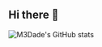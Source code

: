 ## Hi there 👋

<!--
**M3Dade/M3Dade** is a ✨ _special_ ✨ repository because its `README.md` (this file) appears on your GitHub profile.

Here are some ideas to get you started:

- 🔭 I’m currently working on ...
- 🌱 I’m currently learning ...
- 👯 I’m looking to collaborate on ...
- 🤔 I’m looking for help with ...
- 💬 Ask me about ...
- 📫 How to reach me: ...
- 😄 Pronouns: ...
- ⚡ Fun fact: ...

 [![M3Dade's GitHub stats](https://github-readme-stats.vercel.app/api?username=M3Dade)](https://github.com/anuraghazra/github-readme-stats)
 -->
![M3Dade's GitHub stats](https://github-readme-stats.vercel.app/api?username=M3Dade&theme=vue-dark&show_icons=true)
